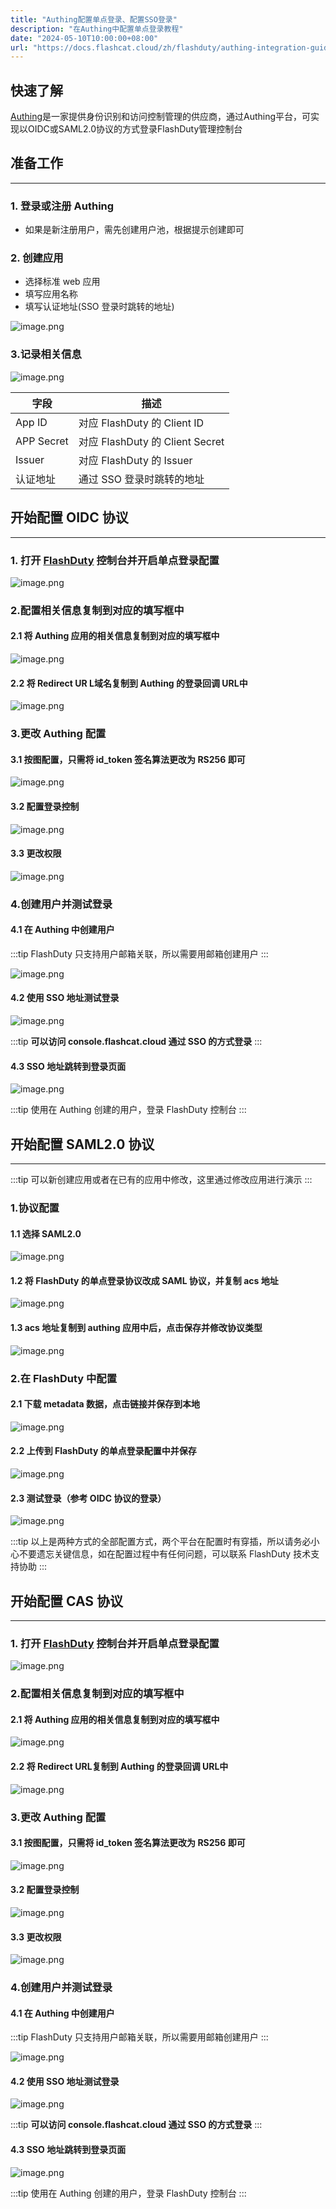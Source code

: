 ```yaml
---
title: "Authing配置单点登录、配置SSO登录"
description: "在Authing中配置单点登录教程"
date: "2024-05-10T10:00:00+08:00"
url: "https://docs.flashcat.cloud/zh/flashduty/authing-integration-guide"
---
```



快速了解
---
[Authing](https://www.authing.cn/)是一家提供身份识别和访问控制管理的供应商，通过Authing平台，可实现以OIDC或SAML2.0协议的方式登录FlashDuty管理控制台

## 准备工作
---
### 1. 登录或注册 Authing
- 如果是新注册用户，需先创建用户池，根据提示创建即可
### 2. 创建应用
- 选择标准 web 应用
- 填写应用名称
- 填写认证地址(SSO 登录时跳转的地址)

![image.png](https://api.apifox.com/api/v1/projects/4169655/resources/436934/image-preview)

### 3.记录相关信息

![image.png](https://api.apifox.com/api/v1/projects/4169655/resources/436952/image-preview)

|字段|描述|
|---|---|
|App ID|对应 FlashDuty 的 Client ID|
|APP Secret|对应 FlashDuty 的 Client Secret|
|Issuer|对应 FlashDuty 的 Issuer|
|认证地址|通过 SSO 登录时跳转的地址|



## 开始配置 OIDC 协议
---
### 1. 打开 [FlashDuty](console.flashcat.cloud) 控制台并开启单点登录配置

![image.png](https://api.apifox.com/api/v1/projects/4169655/resources/436946/image-preview)

### 2.配置相关信息复制到对应的填写框中

#### 2.1 将 Authing 应用的相关信息复制到对应的填写框中
![image.png](https://api.apifox.com/api/v1/projects/4169655/resources/436951/image-preview)

#### 2.2 将 Redirect UR L域名复制到 Authing 的登录回调 URL中

![image.png](https://api.apifox.com/api/v1/projects/4169655/resources/436957/image-preview)

### 3.更改 Authing 配置

#### 3.1 按图配置，只需将 id_token 签名算法更改为 RS256 即可

![image.png](https://api.apifox.com/api/v1/projects/4169655/resources/436961/image-preview)

#### 3.2 配置登录控制

![image.png](https://api.apifox.com/api/v1/projects/4169655/resources/436964/image-preview)

#### 3.3 更改权限

![image.png](https://api.apifox.com/api/v1/projects/4169655/resources/436967/image-preview)

### 4.创建用户并测试登录

#### 4.1 在 Authing 中创建用户

:::tip
FlashDuty 只支持用户邮箱关联，所以需要用邮箱创建用户
:::


![image.png](https://api.apifox.com/api/v1/projects/4169655/resources/436973/image-preview)

#### 4.2 使用 SSO 地址测试登录

![image.png](https://api.apifox.com/api/v1/projects/4169655/resources/436976/image-preview)

:::tip
**可以访问 console.flashcat.cloud 通过 SSO 的方式登录**
:::

#### 4.3 SSO 地址跳转到登录页面

![image.png](https://api.apifox.com/api/v1/projects/4169655/resources/436980/image-preview)

:::tip
使用在 Authing 创建的用户，登录 FlashDuty 控制台
:::


## 开始配置 SAML2.0 协议
---

:::tip
可以新创建应用或者在已有的应用中修改，这里通过修改应用进行演示
:::

### 1.协议配置

#### 1.1 选择 SAML2.0

![image.png](https://api.apifox.com/api/v1/projects/4169655/resources/436984/image-preview)

#### 1.2 将 FlashDuty 的单点登录协议改成 SAML 协议，并复制 acs 地址

![image.png](https://api.apifox.com/api/v1/projects/4169655/resources/436987/image-preview)

#### 1.3 acs 地址复制到 authing 应用中后，点击保存并修改协议类型

![image.png](https://api.apifox.com/api/v1/projects/4169655/resources/436989/image-preview)

### 2.在 FlashDuty 中配置

#### 2.1 下载 metadata 数据，点击链接并保存到本地

![image.png](https://api.apifox.com/api/v1/projects/4169655/resources/436990/image-preview)

#### 2.2 上传到 FlashDuty 的单点登录配置中并保存

![image.png](https://api.apifox.com/api/v1/projects/4169655/resources/436991/image-preview)

#### 2.3 测试登录（参考 OIDC 协议的登录）
![image.png](https://api.apifox.com/api/v1/projects/4169655/resources/436980/image-preview)

:::tip
以上是两种方式的全部配置方式，两个平台在配置时有穿插，所以请务必小心不要遗忘关键信息，如在配置过程中有任何问题，可以联系 FlashDuty 技术支持协助
:::


## 开始配置 CAS 协议
---
### 1. 打开 [FlashDuty](console.flashcat.cloud) 控制台并开启单点登录配置

![image.png](https://api.apifox.com/api/v1/projects/4169655/resources/436946/image-preview)

### 2.配置相关信息复制到对应的填写框中

#### 2.1 将 Authing 应用的相关信息复制到对应的填写框中
![image.png](https://api.apifox.com/api/v1/projects/4169655/resources/436951/image-preview)

#### 2.2 将 Redirect URL复制到 Authing 的登录回调 URL中

![image.png](https://api.apifox.com/api/v1/projects/4169655/resources/436957/image-preview)

### 3.更改 Authing 配置

#### 3.1 按图配置，只需将 id_token 签名算法更改为 RS256 即可

![image.png](https://api.apifox.com/api/v1/projects/4169655/resources/436961/image-preview)

#### 3.2 配置登录控制

![image.png](https://api.apifox.com/api/v1/projects/4169655/resources/436964/image-preview)

#### 3.3 更改权限

![image.png](https://api.apifox.com/api/v1/projects/4169655/resources/436967/image-preview)

### 4.创建用户并测试登录

#### 4.1 在 Authing 中创建用户

:::tip
FlashDuty 只支持用户邮箱关联，所以需要用邮箱创建用户
:::


![image.png](https://api.apifox.com/api/v1/projects/4169655/resources/436973/image-preview)

#### 4.2 使用 SSO 地址测试登录

![image.png](https://api.apifox.com/api/v1/projects/4169655/resources/436976/image-preview)

:::tip
**可以访问 console.flashcat.cloud 通过 SSO 的方式登录**
:::

#### 4.3 SSO 地址跳转到登录页面

![image.png](https://api.apifox.com/api/v1/projects/4169655/resources/436980/image-preview)

:::tip
使用在 Authing 创建的用户，登录 FlashDuty 控制台
:::